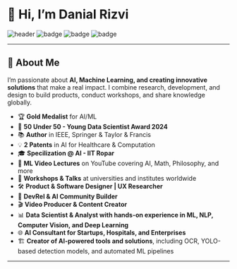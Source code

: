 # 👋 Hi, I’m Danial Rizvi

![header](https://img.shields.io/badge/Young_Data_Scientist-2024-blue)
![badge](https://img.shields.io/badge/Gold_Medalist-AI_ML-yellow)
![badge](https://img.shields.io/badge/26%2B_Certifications-brightgreen)
![badge](https://img.shields.io/badge/Patents-2-red)

---

## 🔬 About Me
I’m passionate about **AI, Machine Learning, and creating innovative solutions** that make a real impact. I combine research, development, and design to build products, conduct workshops, and share knowledge globally.

- 🏆 **Gold Medalist** for AI/ML  
- 🏅 **50 Under 50 - Young Data Scientist Award 2024**  
- 📚 **Author** in IEEE, Springer & Taylor & Francis  
- 💡 **2 Patents** in AI for Healthcare & Computation  
- 🎓 **Specilization @ AI - IIT Ropar**  
- 🎥 **ML Video Lectures** on YouTube covering AI, Math, Philosophy, and more  
- 🎤 **Workshops & Talks** at universities and institutes worldwide  
- 🛠️ **Product & Software Designer | UX Researcher**  
- 🔗 **DevRel & AI Community Builder**  
- 🎬 **Video Producer & Content Creator**  
- 📊 **Data Scientist & Analyst with hands-on experience in ML, NLP, Computer Vision, and Deep Learning**  
- 🌐 **AI Consultant for Startups, Hospitals, and Enterprises**  
- 🏗️ **Creator of AI-powered tools and solutions**, including OCR, YOLO-based detection models, and automated ML pipelines  


---

